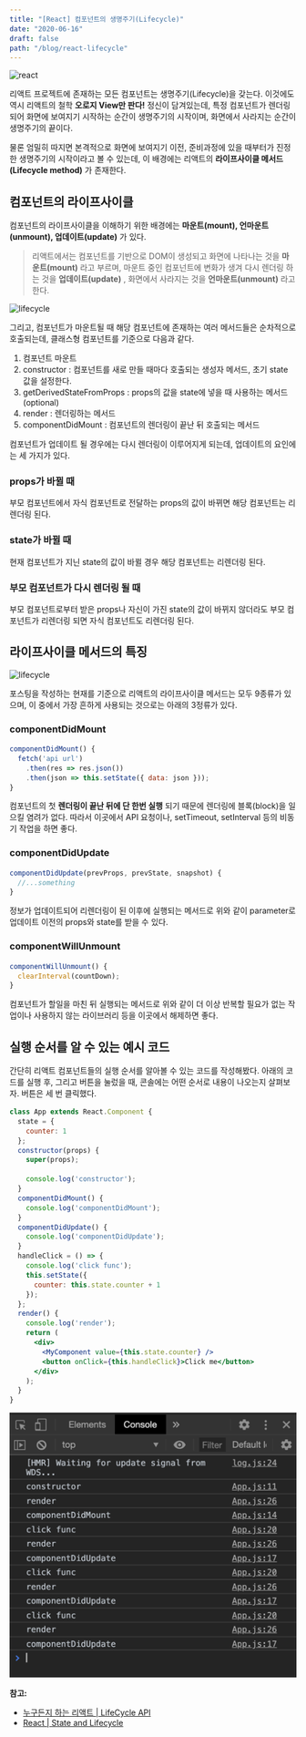 ```yaml
---
title: "[React] 컴포넌트의 생명주기(Lifecycle)"
date: "2020-06-16"
draft: false
path: "/blog/react-lifecycle"
---
```


![react](https://jeonghwan-kim.github.io/assets/imgs/2018/07/16/react-logo.png)

리액트 프로젝트에 존재하는 모든 컴포넌트는 생명주기(Lifecycle)을 갖는다. 이것에도 역시 리액트의 철학 **오로지 View만 판다!** 정신이 담겨있는데, 특정 컴포넌트가 렌더링 되어 화면에 보여지기 시작하는 순간이 생명주기의 시작이며, 화면에서 사라지는 순간이 생명주기의 끝이다.

물론 엄밀히 따지면 본격적으로 화면에 보여지기 이전, 준비과정에 있을 때부터가 진정한 생명주기의 시작이라고 볼 수 있는데, 이 배경에는 리액트의 **라이프사이클 메서드(Lifecycle method)** 가 존재한다.

## 컴포넌트의 라이프사이클
컴포넌트의 라이프사이클을 이해하기 위한 배경에는 **마운트(mount), 언마운트(unmount), 업데이트(update)** 가 있다.
> 리액트에서는 컴포넌트를 기반으로 DOM이 생성되고 화면에 나타나는 것을 **마운트(mount)** 라고 부르며, 마운트 중인 컴포넌트에 변화가 생겨 다시 렌더링 하는 것을 **업데이트(update)** , 화면에서 사라지는 것을 **언마운트(unmount)** 라고 한다.

![lifecycle](https://cdn.filestackcontent.com/ApNH7030SAG1wAycdj3H)

그리고, 컴포넌트가 마운트될 때 해당 컴포넌트에 존재하는 여러 메서드들은 순차적으로 호출되는데, 클래스형 컴포넌트를 기준으로 다음과 같다.

1. 컴포넌트 마운트
2. constructor : 컴포넌트를 새로 만들 때마다 호출되는 생성자 메서드, 초기 state 값을 설정한다.
3. getDerivedStateFromProps : props의 값을 state에 넣을 때 사용하는 메서드(optional)
4. render : 렌더링하는 메서드
5. componentDidMount : 컴포넌트의 렌더링이 끝난 뒤 호출되는 메서드

컴포넌트가 업데이트 될 경우에는 다시 렌더링이 이루어지게 되는데, 업데이트의 요인에는 세 가지가 있다.

### props가 바뀔 때
부모 컴포넌트에서 자식 컴포넌트로 전달하는 props의 값이 바뀌면 해당 컴포넌트는 리렌더링 된다.

### state가 바뀔 때
현재 컴포넌트가 지닌 state의 값이 바뀔 경우 해당 컴포넌트는 리렌더링 된다.

### 부모 컴포넌트가 다시 렌더링 될 때
부모 컴포넌트로부터 받은 props나 자신이 가진 state의 값이 바뀌지 않더라도 부모 컴포넌트가 리렌더링 되면 자식 컴포넌트도 리렌더링 된다.

## 라이프사이클 메서드의 특징

![lifecycle](https://jaeyeophan.github.io/images/react_component_life_cycle.png)

포스팅을 작성하는 현재를 기준으로 리액트의 라이프사이클 메서드는 모두 9종류가 있으며, 이 중에서 가장 흔하게 사용되는 것으로는 아래의 3정류가 있다.

### componentDidMount

```jsx
componentDidMount() {
  fetch('api url')
    .then(res => res.json())
    .then(json => this.setState({ data: json }));
}
```

컴포넌트의 첫 **렌더링이 끝난 뒤에 단 한번 실행** 되기 때문에 렌더링에 블록(block)을 일으킬 염려가 없다. 따라서 이곳에서 API 요청이나, setTimeout, setInterval 등의 비동기 작업을 하면 좋다.

### componentDidUpdate

```jsx
componentDidUpdate(prevProps, prevState, snapshot) {
  //...something
}
```

정보가 업데이트되어 리렌더링이 된 이후에 실행되는 메서드로 위와 같이 parameter로 업데이트 이전의 props와 state를 받을 수 있다.

### componentWillUnmount

```jsx
componentWillUnmount() {
  clearInterval(countDown);
}
```

컴포넌트가 할일을 마친 뒤 실행되는 메서드로 위와 같이 더 이상 반복할 필요가 없는 작업이나 사용하지 않는 라이브러리 등을 이곳에서 해제하면 좋다.

## 실행 순서를 알 수 있는 예시 코드

간단히 리액트 컴포넌트들의 실행 순서를 알아볼 수 있는 코드를 작성해봤다. 아래의 코드를 실행 후, 그리고 버튼을 눌렀을 때, 콘솔에는 어떤 순서로 내용이 나오는지 살펴보자.
버튼은 세 번 클릭했다.

```jsx
class App extends React.Component {
  state = {
    counter: 1
  };
  constructor(props) {
    super(props);

    console.log('constructor');
  }
  componentDidMount() {
    console.log('componentDidMount');
  }
  componentDidUpdate() {
    console.log('componentDidUpdate');
  }
  handleClick = () => {
    console.log('click func');
    this.setState({
      counter: this.state.counter + 1
    });
  };
  render() {
    console.log('render');
    return (
      <div>
        <MyComponent value={this.state.counter} />
        <button onClick={this.handleClick}>Click me</button>
      </div>
    );
  }
}
```

![컴포넌트의 실행 순서](https://github.com/codeAmeba/amebalab/blob/master/src/images/react-exe-process.png?raw=true)

**참고:**
- [누구든지 하는 리액트 | LifeCycle API](https://react-anyone.vlpt.us/05.html)
- [React | State and Lifecycle](https://ko.reactjs.org/docs/state-and-lifecycle.html)